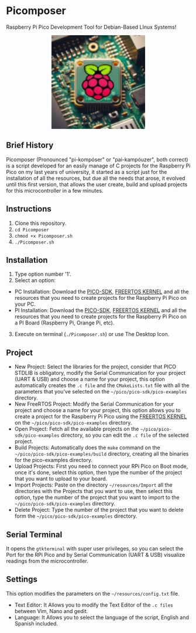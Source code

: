 # Picomposer
Raspberry Pi Pico Development Tool for Debian-Based LInux Systems!

<div align="center">
  <img src="https://raw.githubusercontent.com/AdolfoRojasJ/Icon/main/Picomposer.png" alt="Picomposer Logo" />
</div>


## Brief History
Picomposer (Pronounced "pi-kompóser" or "pai-kampóuzer", both correct) is a script developed for an easily manage of C projects for the Raspberry Pi Pico on my last years of university, it started as a script just for the installation of all the resources, but due all the needs that arose, it evolved until this first version, that allows the user create, build and upload projects for this microcontroller in a few minutes.

## Instructions
1. Clone this repository.
2. `cd Picomposer`
3. `chmod +x Picomposer.sh`
4. `./Picomposer.sh`

## Installation
1. Type option number '1'.
2. Select an option:
- PC Installation: Download the [PICO-SDK](https://github.com/RaspberryPi/pico-sdk), [FREERTOS KERNEL](https://github.com/FreeRTOS/FreeRTOS-Kernel) and all the resources that you need to create projects for the Raspberry Pi Pico on your PC.
- PI Installation: Download the [PICO-SDK](https://github.com/RaspberryPi/pico-sdk), [FREERTOS KERNEL](https://github.com/FreeRTOS/FreeRTOS-Kernel) and all the resources that you need to create projects for the Raspberry Pi Pico on a PI Board (Raspberry Pi, Orange Pi, etc).
3. Execute on terminal (`./Picomposer.sh`) or use The Desktop Icon.

## Project
- New Project: Select the libraries for the project, consider that PICO STDLIB is obligatory, modify the Serial Communication for your project (UART & USB) and choose a name for your project, this option automatically creates the `.c file` and the `CMakeLists.txt` file with all the parameters that you've selected on the `~/pico/pico-sdk/pico-examples` directory.
- New FreeRTOS Project: Modify the Serial Communication for your project and choose a name for your project, this option allows you to create a project for the Raspberry Pi Pico using the [FREERTOS KERNEL](https://github.com/FreeRTOS/FreeRTOS-Kernel) on the `~/pico/pico-sdk/pico-examples` directory.
- Open Project: Fetch all the available projects on the `~/pico/pico-sdk/pico-examples` directory, so you can edit the `.c file` of the selected project.
- Build Projects: Automatically does the `make` command on the `~/pico/pico-sdk/pico-examples/build` directory, creating all the binaries for the pico-examples directory.
- Upload Projects: First you need to connect your RPi Pico on Boot mode, once it's done, select this option, then type the number of the project that you want to upload to your board.
- Import Projects: Paste on the directory `~/resources/Import` all the directories with the Projects that you want to use, then select this option, type the number of the project that you want to import to the `~/pico/pico-sdk/pico-examples` directory.
- Delete Project: Type the number of the project that you want to delete form the `~/pico/pico-sdk/pico-examples` directory.

## Serial Terminal
It opens the `gtkterminal` with super user privileges, so you can select the Port for the RPi Pico and by Serial Communication (UART & USB) visualize readings from the microcontroller.

## Settings
This option modifies the parameters on the `~/resources/config.txt` file.
- Text Editor: It Allows you to modify the Text Editor of the `.c files` between Vim, Nano and gedit.
- Language: It Allows you to select the language of the script, English and Spanish included.
